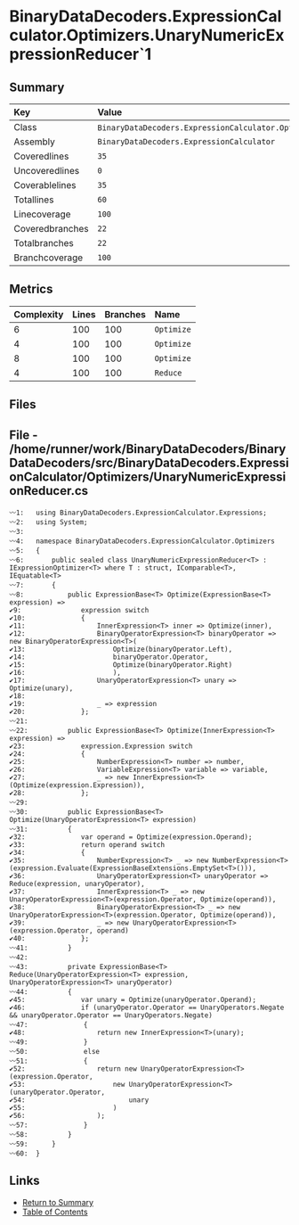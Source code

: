 ﻿# BinaryDataDecoders.ExpressionCalculator.Optimizers.UnaryNumericExpressionReducer`1

## Summary

| Key             | Value                                                                                |
| :-------------- | :----------------------------------------------------------------------------------- |
| Class           | `BinaryDataDecoders.ExpressionCalculator.Optimizers.UnaryNumericExpressionReducer`1` |
| Assembly        | `BinaryDataDecoders.ExpressionCalculator`                                            |
| Coveredlines    | `35`                                                                                 |
| Uncoveredlines  | `0`                                                                                  |
| Coverablelines  | `35`                                                                                 |
| Totallines      | `60`                                                                                 |
| Linecoverage    | `100`                                                                                |
| Coveredbranches | `22`                                                                                 |
| Totalbranches   | `22`                                                                                 |
| Branchcoverage  | `100`                                                                                |

## Metrics

| Complexity | Lines | Branches | Name       |
| :--------- | :---- | :------- | :--------- |
| 6          | 100   | 100      | `Optimize` |
| 4          | 100   | 100      | `Optimize` |
| 8          | 100   | 100      | `Optimize` |
| 4          | 100   | 100      | `Reduce`   |

## Files

## File - /home/runner/work/BinaryDataDecoders/BinaryDataDecoders/src/BinaryDataDecoders.ExpressionCalculator/Optimizers/UnaryNumericExpressionReducer.cs

```CSharp
〰1:   using BinaryDataDecoders.ExpressionCalculator.Expressions;
〰2:   using System;
〰3:   
〰4:   namespace BinaryDataDecoders.ExpressionCalculator.Optimizers
〰5:   {
〰6:       public sealed class UnaryNumericExpressionReducer<T> : IExpressionOptimizer<T> where T : struct, IComparable<T>, IEquatable<T>
〰7:       {
〰8:           public ExpressionBase<T> Optimize(ExpressionBase<T> expression) =>
✔9:               expression switch
✔10:              {
✔11:                  InnerExpression<T> inner => Optimize(inner),
✔12:                  BinaryOperatorExpression<T> binaryOperator => new BinaryOperatorExpression<T>(
✔13:                      Optimize(binaryOperator.Left),
✔14:                      binaryOperator.Operator,
✔15:                      Optimize(binaryOperator.Right)
✔16:                      ),
✔17:                  UnaryOperatorExpression<T> unary => Optimize(unary),
✔18:  
✔19:                  _ => expression
✔20:              };
〰21:  
〰22:          public ExpressionBase<T> Optimize(InnerExpression<T> expression) =>
✔23:              expression.Expression switch
✔24:              {
✔25:                  NumberExpression<T> number => number,
✔26:                  VariableExpression<T> variable => variable,
✔27:                  _ => new InnerExpression<T>(Optimize(expression.Expression)),
✔28:              };
〰29:  
〰30:          public ExpressionBase<T> Optimize(UnaryOperatorExpression<T> expression)
〰31:          {
✔32:              var operand = Optimize(expression.Operand);
✔33:              return operand switch
✔34:              {
✔35:                  NumberExpression<T> _ => new NumberExpression<T>(expression.Evaluate(ExpressionBaseExtensions.EmptySet<T>())),
✔36:                  UnaryOperatorExpression<T> unaryOperator => Reduce(expression, unaryOperator),
✔37:                  InnerExpression<T> _ => new UnaryOperatorExpression<T>(expression.Operator, Optimize(operand)),
✔38:                  BinaryOperatorExpression<T> _ => new UnaryOperatorExpression<T>(expression.Operator, Optimize(operand)),
✔39:                  _ => new UnaryOperatorExpression<T>(expression.Operator, operand)
✔40:              };
〰41:          }
〰42:  
〰43:          private ExpressionBase<T> Reduce(UnaryOperatorExpression<T> expression, UnaryOperatorExpression<T> unaryOperator)
〰44:          {
✔45:              var unary = Optimize(unaryOperator.Operand);
✔46:              if (unaryOperator.Operator == UnaryOperators.Negate && unaryOperator.Operator == UnaryOperators.Negate)
〰47:              {
✔48:                  return new InnerExpression<T>(unary);
〰49:              }
〰50:              else
〰51:              {
✔52:                  return new UnaryOperatorExpression<T>(expression.Operator,
✔53:                      new UnaryOperatorExpression<T>(unaryOperator.Operator,
✔54:                          unary
✔55:                      )
✔56:                  );
〰57:              }
〰58:          }
〰59:      }
〰60:  }
```

## Links

* [Return to Summary](Summary.md)
* [Table of Contents](../TOC.md)

